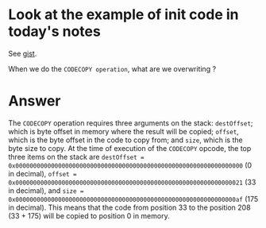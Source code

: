 # Look at the example of init code in today's notes

See [gist](https://gist.github.com/extropyCoder/4243c0f90e6a6e97006a31f5b9265b94).

When we do the ```CODECOPY operation```, what are we overwriting ?

# Answer

The ```CODECOPY``` operation requires three arguments on the stack: ```destOffset```; which is byte offset in memory where the result will be copied; ```offset```, which is the byte offset in the code to copy from; and ```size```, which is the byte size to copy. At the time of execution of the ```CODECOPY``` opcode, the top three items on the stack are ```destOffset = 0x0000000000000000000000000000000000000000000000000000000000000000``` (0 in decimal), ```offset = 0x0000000000000000000000000000000000000000000000000000000000000021``` (33 in decimal), and ```size = 0x00000000000000000000000000000000000000000000000000000000000000af``` (175 in decimal). This means that the code from position 33 to the position 208 (33 + 175) will be copied to position 0 in memory.